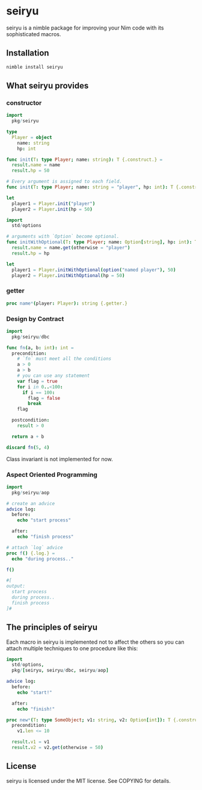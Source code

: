 # seiryu
seiryu is a nimble package for improving your Nim code with its sophisticated macros.

## Installation
```sh
nimble install seiryu
```

## What seiryu provides
### constructor
```nim
import
  pkg/seiryu

type
  Player = object
    name: string
    hp: int

func init(T: type Player; name: string): T {.construct.} =
  result.name = name
  result.hp = 50

# Every argument is assigned to each field.
func init(T: type Player; name: string = "player", hp: int): T {.construct.}

let
  player1 = Player.init("player")
  player2 = Player.init(hp = 50)
```

```nim
import
  std/options

# arguments with `Option` become optional.
func initWithOptional(T: type Player; name: Option[string], hp: int): T {.construct.}
  result.name = name.get(otherwise = "player")
  result.hp = hp

let
  player1 = Player.initWithOptional(option("named player"), 50)
  player2 = Player.initWithOptional(hp = 50)
```

### getter
```nim
proc name*(player: Player): string {.getter.}
```

### Design by Contract
```nim
import
  pkg/seiryu/dbc

func fn(a, b: int): int =
  precondition:
    # `fn` must meet all the conditions
    a > 0
    a > b
    # you can use any statement
    var flag = true
    for i in 0..<100:
      if i == 100:
        flag = false
        break
    flag

  postcondition:
    result > 0

  return a + b

discard fn(5, 4)
```
Class invariant is not implemented for now.

### Aspect Oriented Programming
```nim
import
  pkg/seiryu/aop

# create an advice
advice log:
  before:
    echo "start process"

  after:
    echo "finish process"

# attach `log` advice
proc f() {.log.} =
  echo "during process.."

f()

#[
output:
  start process
  during process..
  finish process
]#
```

## The principles of seiryu
Each macro in seiryu is implemented not to affect the others so you can attach multiple techniques to one procedure like this:
```nim
import
  std/options,
  pkg/[seiryu, seiryu/dbc, seiryu/aop]

advice log:
  before:
    echo "start!"

  after:
    echo "finish!"

proc new*(T: type SomeObject; v1: string, v2: Option[int]): T {.construct, log.} =
  precondition:
    v1.len <= 10

  result.v1 = v1
  result.v2 = v2.get(otherwise = 50)
```

## License
seiryu is licensed under the MIT license. See COPYING for details.

